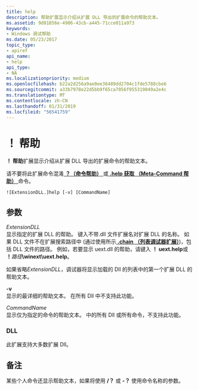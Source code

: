 ```yaml
---
title: help
description: 帮助扩展显示介绍从扩展 DLL 导出的扩展命令的帮助文本。
ms.assetid: 9d01856e-4906-43cb-a445-71cce011a973
keywords:
- Windows 调试帮助
ms.date: 05/23/2017
topic_type:
- apiref
api_name:
- help
api_type:
- NA
ms.localizationpriority: medium
ms.openlocfilehash: b22a2d256a9ae0ee36489dd2704c1fde5788cbe6
ms.sourcegitcommit: a33b7978e22d5bb9f65ca7056f955319049a2e4c
ms.translationtype: MT
ms.contentlocale: zh-CN
ms.lasthandoff: 01/31/2019
ms.locfileid: "56541759"
---
```

# <a name="help"></a>！ 帮助


**！ 帮助**扩展显示介绍从扩展 DLL 导出的扩展命令的帮助文本。

请不要将此扩展命令混淆[ **？（命令帮助）** ](---command-help-.md)或[ **.help 获取 （Meta-Command 帮助）** ](-help--meta-command-help-.md)命令。

```dbgcmd
![ExtensionDLL.]help [-v] [CommandName] 
```

## <a name="span-idddkhelpdbgspanspan-idddkhelpdbgspanparameters"></a><span id="ddk__help_dbg"></span><span id="DDK__HELP_DBG"></span>参数


<span id="_______ExtensionDLL______"></span><span id="_______extensiondll______"></span><span id="_______EXTENSIONDLL______"></span> *ExtensionDLL*   
显示指定的扩展 DLL 的帮助。 键入不带.dll 文件扩展名对扩展 DLL 的名称。 如果 DLL 文件不在扩展搜索路径中 (通过使用所示[ **.chain （列表调试器扩展）**](-chain--list-debugger-extensions-.md))，包括 DLL 文件的路径。 例如，若要显示 uext.dll 的帮助，请键入 **！ uext.help**或 **！**<em>路径</em>**\\winext\\uext.help**。

如果省略*ExtensionDLL*，调试器将显示加载的 Dll 的列表中的第一个扩展 DLL 的帮助文本。

<span id="_______-v______"></span><span id="_______-V______"></span> **-v**   
显示的最详细的帮助文本。 在所有 Dll 中不支持此功能。

<span id="_______CommandName______"></span><span id="_______commandname______"></span><span id="_______COMMANDNAME______"></span> *CommandName*   
显示仅为指定的命令的帮助文本。 中的所有 Dll 或所有命令，不支持此功能。

### <a name="span-iddllspanspan-iddllspandll"></a><span id="DLL"></span><span id="dll"></span>DLL

此扩展支持大多数扩展 Dll。

<a name="remarks"></a>备注
-------

某些个人命令还显示帮助文本，如果将使用 **/？** 或 **-？** 使用命令名称的参数。

 

 





